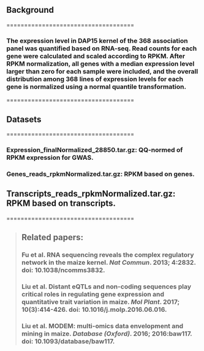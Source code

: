 ## Background ##
====================================
### The expression level in DAP15 kernel of the 368 association panel was quantified based on RNA-seq. Read counts for each gene were calculated and scaled according to RPKM. After RPKM normalization, all genes with a median expression level larger than zero for each sample were included, and the overall distribution among 368 lines of expression levels for each gene is normalized using a normal quantile transformation. ###
====================================
## Datasets ##
====================================

### Expression_finalNormalized_28850.tar.gz: QQ-normed of RPKM expression for GWAS.
### Genes_reads_rpkmNormalized.tar.gz: RPKM based on genes.
##  Transcripts_reads_rpkmNormalized.tar.gz: RPKM based on transcripts.

====================================
>## Related papers:
> ### Fu et al. RNA sequencing reveals the complex regulatory network in the maize kernel. *Nat Commun*. 2013; 4:2832. doi: 10.1038/ncomms3832.
>### Liu et al. Distant eQTLs and non-coding sequences play critical roles in regulating gene expression and quantitative trait variation in maize. *Mol Plant*. 2017; 10(3):414-426. doi: 10.1016/j.molp.2016.06.016.
>### Liu et al. MODEM: multi-omics data envelopment and mining in maize. *Database (Oxford)*. 2016; 2016:baw117. doi: 10.1093/database/baw117. 
